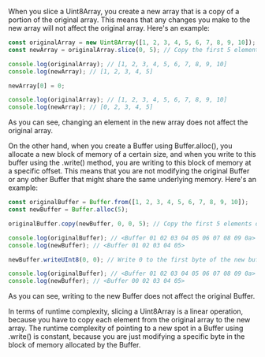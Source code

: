 When you slice a Uint8Array, you create a new array that is a copy of a portion of the original array. This means that any changes you make to the new array will not affect the original array. Here's an example:

```js
const originalArray = new Uint8Array([1, 2, 3, 4, 5, 6, 7, 8, 9, 10]);
const newArray = originalArray.slice(0, 5); // Copy the first 5 elements of the original array

console.log(originalArray); // [1, 2, 3, 4, 5, 6, 7, 8, 9, 10]
console.log(newArray); // [1, 2, 3, 4, 5]

newArray[0] = 0;

console.log(originalArray); // [1, 2, 3, 4, 5, 6, 7, 8, 9, 10]
console.log(newArray); // [0, 2, 3, 4, 5]
```

As you can see, changing an element in the new array does not affect the original array.

On the other hand, when you create a Buffer using Buffer.alloc(), you allocate a new block of memory of a certain size, and when you write to this buffer using the .write() method, you are writing to this block of memory at a specific offset. This means that you are not modifying the original Buffer or any other Buffer that might share the same underlying memory. Here's an example:

```js
const originalBuffer = Buffer.from([1, 2, 3, 4, 5, 6, 7, 8, 9, 10]);
const newBuffer = Buffer.alloc(5);

originalBuffer.copy(newBuffer, 0, 0, 5); // Copy the first 5 elements of the original buffer to the new buffer

console.log(originalBuffer); // <Buffer 01 02 03 04 05 06 07 08 09 0a>
console.log(newBuffer); // <Buffer 01 02 03 04 05>

newBuffer.writeUInt8(0, 0); // Write 0 to the first byte of the new buffer

console.log(originalBuffer); // <Buffer 01 02 03 04 05 06 07 08 09 0a>
console.log(newBuffer); // <Buffer 00 02 03 04 05>
```

As you can see, writing to the new Buffer does not affect the original Buffer.

In terms of runtime complexity, slicing a Uint8Array is a linear operation, because you have to copy each element from the original array to the new array. The runtime complexity of pointing to a new spot in a Buffer using .write() is constant, because you are just modifying a specific byte in the block of memory allocated by the Buffer.